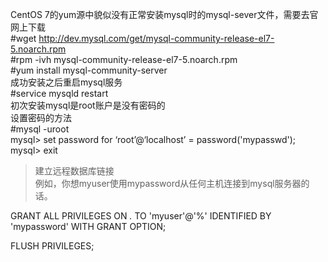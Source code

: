 CentOS 7的yum源中貌似没有正常安装mysql时的mysql-sever文件，需要去官网上下载  
#wget http://dev.mysql.com/get/mysql-community-release-el7-5.noarch.rpm  
#rpm -ivh mysql-community-release-el7-5.noarch.rpm  
#yum install mysql-community-server  
成功安装之后重启mysql服务  
#service mysqld restart  
初次安装mysql是root账户是没有密码的  
设置密码的方法  
#mysql -uroot  
mysql> set password for ‘root’@‘localhost’ = password('mypasswd');  
mysql> exit  


> 建立远程数据库链接  
例如，你想myuser使用mypassword从任何主机连接到mysql服务器的话。  
  
GRANT ALL PRIVILEGES ON *.* TO 'myuser'@'%' IDENTIFIED BY 'mypassword' WITH GRANT OPTION;  
  
FLUSH   PRIVILEGES;  
